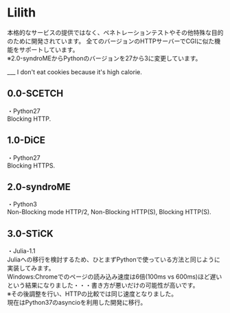 # Lilith
本格的なサービスの提供ではなく、ペネトレーションテストやその他特殊な目的のために開発されています。
全てのバージョンのHTTPサーバーでCGIに似た機能をサポートしています。  
※2.0-syndroMEからPythonのバージョンを27から3に変更しています。
    
___ I don't eat cookies because it's high calorie.

## 0.0-SCETCH
・Python27  
Blocking HTTP.

## 1.0-DiCE
・Python27  
Blocking HTTPS.

## 2.0-syndroME
・Python3  
Non-Blocking mode HTTP/2, Non-Blocking HTTP(S), Blocking HTTP(S).

## 3.0-STiCK
・Julia-1.1  
Juliaへの移行を検討するため、ひとまずPythonで使っている方法と同じように実装してみます。  
Windows:Chromeでのページの読み込み速度は6倍(100ms vs 600ms)ほど遅いという結果になりました・・・書き方が悪いだけの可能性が高いです。  
※その後調整を行い、HTTPの比較では同じ速度となりました。    
現在はPython37のasyncioを利用した開発に移行。
